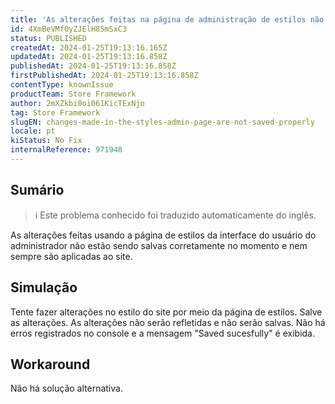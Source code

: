 ```yaml
---
title: 'As alterações feitas na página de administração de estilos não são salvas corretamente'
id: 4XmBeVMf0yZJElH85mSxC3
status: PUBLISHED
createdAt: 2024-01-25T19:13:16.165Z
updatedAt: 2024-01-25T19:13:16.858Z
publishedAt: 2024-01-25T19:13:16.858Z
firstPublishedAt: 2024-01-25T19:13:16.858Z
contentType: knownIssue
productTeam: Store Framework
author: 2mXZkbi0oi061KicTExNjo
tag: Store Framework
slugEN: changes-made-in-the-styles-admin-page-are-not-saved-properly
locale: pt
kiStatus: No Fix
internalReference: 971948
---
```


## Sumário

>ℹ️ Este problema conhecido foi traduzido automaticamente do inglês.


As alterações feitas usando a página de estilos da interface do usuário do administrador não estão sendo salvas corretamente no momento e nem sempre são aplicadas ao site.

## Simulação


Tente fazer alterações no estilo do site por meio da página de estilos.
Salve as alterações.
As alterações não serão refletidas e não serão salvas.
Não há erros registrados no console e a mensagem "Saved sucesfully" é exibida.



## Workaround


Não há solução alternativa.





